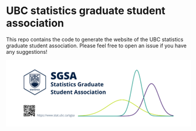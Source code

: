 # UBC statistics graduate student association

This repo contains the code to generate the website of the UBC statistics
graduate student association.
Please feel free to open an issue if you have any suggestions!

<p align="center">
  <img src="img/ubc-sgsa.png" width="800"/>
</p>
